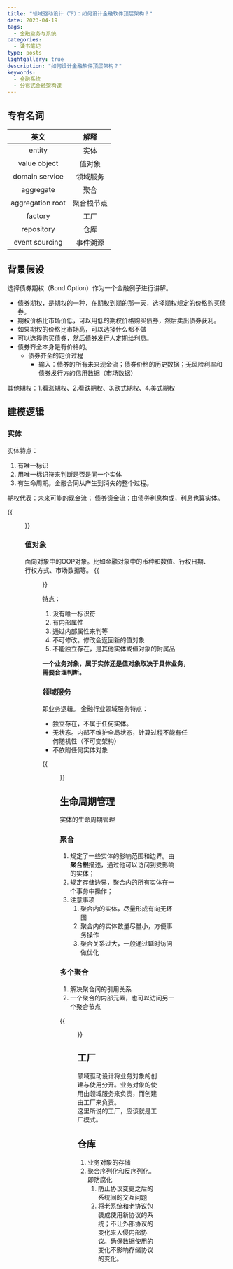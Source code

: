 ```yaml
---
title: "领域驱动设计（下）：如何设计金融软件顶层架构？"
date: 2023-04-19
tags:
  - 金融业务与系统
categories:
  - 读书笔记
type: posts
lightgallery: true
description: "如何设计金融软件顶层架构？"
keywords: 
  - 金融系统
  - 分布式金融架构课
---
```


## 专有名词
| 英文 | 解释 |
|:-:|:-:|
| entity | 实体 |
| value object | 值对象 |
| domain service | 领域服务 |
|aggregate | 聚合 |
| aggregation root | 聚合根节点 |
| factory | 工厂 |
| repository | 仓库 |
|event sourcing| 事件溯源|

## 背景假设

选择债券期权（Bond Option）作为一个金融例子进行讲解。

- 债券期权，是期权的一种，在期权到期的那一天，选择期权规定的价格购买债券。
- 期权价格比市场价低，可以用低的期权价格购买债券，然后卖出债券获利。
- 如果期权的价格比市场高，可以选择什么都不做
- 可以选择购买债券，然后债券发行人定期给利息。
- 债券齐全本身是有价格的。
  - 债券齐全的定价过程
    - 输入：债券的所有未来现金流；债券价格的历史数据；无风险利率和债券发行方的信用数据（市场数据）

其他期权：1.看涨期权、2.看跌期权、3.欧式期权、4.美式期权

## 建模逻辑

### 实体

实体特点：
1. 有唯一标识
2. 用唯一标识符来判断是否是同一个实体
3. 有生命周期。金融合同从产生到消失的整个过程。

期权代表：未来可能的现金流； 债券资金流：由债券利息构成，利息也算实体。

{{<figure src="day5-1.png" width="800">}}

### 值对象

面向对象中的OOP对象。比如金融对象中的币种和数值、行权日期、行权方式、市场数据等。
{{<figure src="day5-2.png" width="800">}}

特点：
1. 没有唯一标识符
2. 有内部属性
3. 通过内部属性来判等
4. 不可修改。修改会返回新的值对象
5. 不能独立存在，是其他实体或值对象的附属品

**一个业务对象，属于实体还是值对象取决于具体业务，需要合理判断。**

### 领域服务

即业务逻辑。
金融行业领域服务特点：
- 独立存在，不属于任何实体。
- 无状态。内部不维护全局状态，计算过程不能有任何随机性（不可变架构）
- 不依附任何实体对象

{{<figure src="day5-3.png" width="800">}}
## 生命周期管理

实体的生命周期管理

### 聚合

1. 规定了一些实体的影响范围和边界。由**聚合根**描述，通过他可以访问到受影响的实体；
2. 规定存储边界，聚合内的所有实体在一个事务中操作；
3. 注意事项
   1. 聚合内的实体，尽量形成有向无环图
   2. 聚合内的实体数量尽量小，方便事务操作
   3. 聚合关系过大，一般通过延时访问做优化 

### 多个聚合

1. 解决聚合间的引用关系
2. 一个聚合的内部元素，也可以访问另一个聚合节点

{{<figure src="day5-4.png" width="800" title="完整的聚合划分结果">}}

## 工厂

领域驱动设计将业务对象的创建与使用分开。业务对象的使用由领域服务来负责，而创建由工厂来负责。  
这里所说的工厂，应该就是工厂模式。

## 仓库

1. 业务对象的存储
2. 聚合序列化和反序列化。即防腐化
   1. 防止协议变更之后的系统间的交互问题
   2. 将老系统和老协议包装成使用新协议的系统；不让外部协议的变化来入侵内部协议。确保数据使用的变化不影响存储协议的变化。

